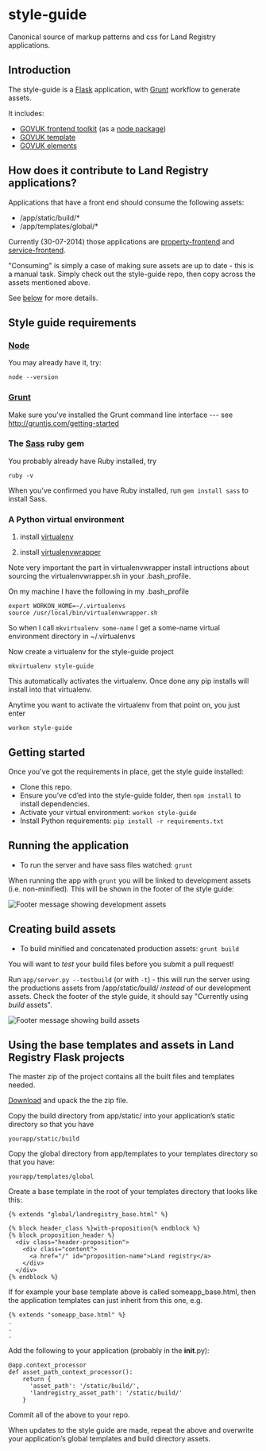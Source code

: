 style-guide
===========

Canonical source of markup patterns and css for Land Registry applications.

## Introduction

The style-guide is a [Flask](http://flask.pocoo.org/) application, with [Grunt](http://gruntjs.com/) workflow to generate assets.

It includes:

* [GOVUK frontend toolkit](https://github.com/alphagov/govuk_frontend_toolkit) (as a [node package](https://www.npmjs.org/package/govuk_frontend_toolkit))
* [GOVUK template](https://github.com/alphagov/govuk_template)
* [GOVUK elements](https://github.com/alphagov/govuk_elements)

## How does it contribute to Land Registry applications?

Applications that have a front end should consume the following assets:

* /app/static/build/*
* /app/templates/global/*

Currently (30-07-2014) those applications are [property-frontend](https://github.com/LandRegistry/property-frontend) and [service-frontend](https://github.com/LandRegistry/service-frontend).

"Consuming" is simply a case of making sure assets are up to date - this is a manual task. Simply check out the style-guide repo, then copy across the assets mentioned above.

See [below](#user-content-using-the-base-templates-and-assets-in-land-registry-flask-projects) for more details.

## Style guide requirements

### [Node](http://nodejs.org/)

You may already have it, try:

```
node --version
```

### [Grunt](http://gruntjs.com)

Make sure you've installed the Grunt command line interface --- see http://gruntjs.com/getting-started

### The [Sass](http://sass-lang.com/) ruby gem

You probably already have Ruby installed, try

```
ruby -v
```

When you've confirmed you have Ruby installed, run ```gem install sass``` to install Sass.

### A Python virtual environment

1. install [virtualenv](https://virtualenv.pypa.io/en/latest)

2. install [virtualenvwrapper](http://virtualenvwrapper.readthedocs.org/en/latest/)

Note very important the part in virtualenvwrapper install intructions about sourcing the virtualenvwrapper.sh in your .bash_profile.

On my machine I have the following in my .bash_profile

```
export WORKON_HOME=~/.virtualenvs
source /usr/local/bin/virtualenvwrapper.sh
```

So when I call ```mkvirtualenv some-name``` I get a some-name virtual environment directory in ~/.virtualenvs

Now create a virtualenv for the style-guide project

```
mkvirtualenv style-guide
```

This automatically activates the virtualenv. Once done any pip installs will install into that virtualenv.

Anytime you want to activate the virtualenv from that point on, you just enter

```
workon style-guide
```

## Getting started

Once you've got the requirements in place, get the style guide installed:

* Clone this repo.
* Ensure you’ve cd’ed into the style-guide folder, then ```npm install``` to install dependencies.
* Activate your virtual environment: ```workon style-guide```
* Install Python requirements: ```pip install -r requirements.txt```

## Running the application

* To run the server and have sass files watched: ```grunt```

When running the app with ```grunt``` you will be linked to development assets (i.e. non-minified). This will be shown in the footer of the style guide:

![Footer message showing development assets](https://github.com/LandRegistry/style-guide/blob/gh-pages/readme-images/using-dev-assets.png)

## Creating build assets

* To build minified and concatenated production assets: ```grunt build```

You will want to *test* your build files before you submit a pull request!

Run ```app/server.py --testbuild``` (or with ```-t```) - this will run the server using the productions assets from /app/static/build/ _instead_ of our development assets. Check the footer of the style guide, it should say "Currently using *build* assets".

![Footer message showing build assets](https://github.com/LandRegistry/style-guide/blob/gh-pages/readme-images/using-build-assets.png)


## Using the base templates and assets in Land Registry Flask projects

The master zip of the project contains all the built files and templates needed.

[Download](https://github.com/LandRegistry/style-guide/archive/master.zip) and upack the the zip file.

Copy the build directory from app/static/ into your application’s static directory so that you have

```
yourapp/static/build
```

Copy the global directory from app/templates to your templates directory so that you have:

```
yourapp/templates/global
```

Create a base template in the root of your templates directory that looks like this:

```
{% extends "global/landregistry_base.html" %}

{% block header_class %}with-proposition{% endblock %}
{% block proposition_header %}
  <div class="header-proposition">
    <div class="content">
      <a href="/" id="proposition-name">Land registry</a>
    </div>
  </div>
{% endblock %}
```

If for example your base template above is called someapp_base.html, then the
application templates can just inherit from this one, e.g.

```
{% extends "someapp_base.html" %}
.
.
.

```

Add the following to your application (probably in the __init__.py):

```
@app.context_processor
def asset_path_context_processor():
    return {
      'asset_path': '/static/build/',
      'landregistry_asset_path': '/static/build/'
    }

```

Commit all of the above to your repo.

When updates to the style guide are made, repeat the above and overwrite
your application’s global templates and build directory assets.
